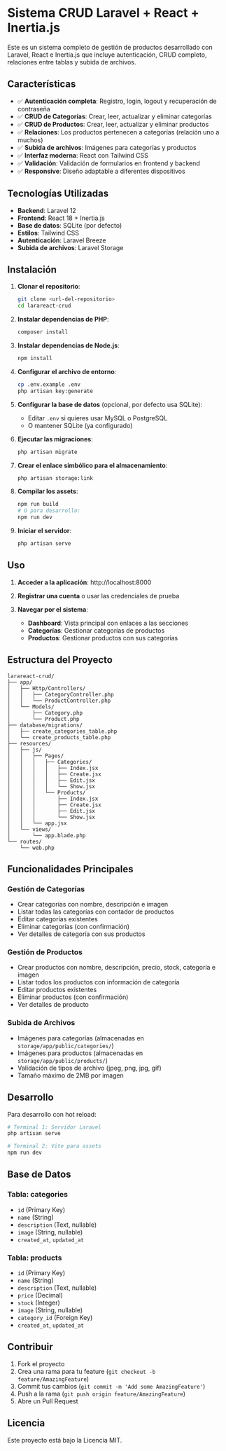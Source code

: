 # Sistema CRUD Laravel + React + Inertia.js

Este es un sistema completo de gestión de productos desarrollado con Laravel, React e Inertia.js que incluye autenticación, CRUD completo, relaciones entre tablas y subida de archivos.

## Características

- ✅ **Autenticación completa**: Registro, login, logout y recuperación de contraseña
- ✅ **CRUD de Categorías**: Crear, leer, actualizar y eliminar categorías
- ✅ **CRUD de Productos**: Crear, leer, actualizar y eliminar productos
- ✅ **Relaciones**: Los productos pertenecen a categorías (relación uno a muchos)
- ✅ **Subida de archivos**: Imágenes para categorías y productos
- ✅ **Interfaz moderna**: React con Tailwind CSS
- ✅ **Validación**: Validación de formularios en frontend y backend
- ✅ **Responsive**: Diseño adaptable a diferentes dispositivos

## Tecnologías Utilizadas

- **Backend**: Laravel 12
- **Frontend**: React 18 + Inertia.js
- **Base de datos**: SQLite (por defecto)
- **Estilos**: Tailwind CSS
- **Autenticación**: Laravel Breeze
- **Subida de archivos**: Laravel Storage

## Instalación

1. **Clonar el repositorio**:
   ```bash
   git clone <url-del-repositorio>
   cd larareact-crud
   ```

2. **Instalar dependencias de PHP**:
   ```bash
   composer install
   ```

3. **Instalar dependencias de Node.js**:
   ```bash
   npm install
   ```

4. **Configurar el archivo de entorno**:
   ```bash
   cp .env.example .env
   php artisan key:generate
   ```

5. **Configurar la base de datos** (opcional, por defecto usa SQLite):
   - Editar `.env` si quieres usar MySQL o PostgreSQL
   - O mantener SQLite (ya configurado)

6. **Ejecutar las migraciones**:
   ```bash
   php artisan migrate
   ```

7. **Crear el enlace simbólico para el almacenamiento**:
   ```bash
   php artisan storage:link
   ```

8. **Compilar los assets**:
   ```bash
   npm run build
   # O para desarrollo:
   npm run dev
   ```

9. **Iniciar el servidor**:
   ```bash
   php artisan serve
   ```

## Uso

1. **Acceder a la aplicación**: http://localhost:8000

2. **Registrar una cuenta** o usar las credenciales de prueba

3. **Navegar por el sistema**:
   - **Dashboard**: Vista principal con enlaces a las secciones
   - **Categorías**: Gestionar categorías de productos
   - **Productos**: Gestionar productos con sus categorías

## Estructura del Proyecto

```
larareact-crud/
├── app/
│   ├── Http/Controllers/
│   │   ├── CategoryController.php
│   │   └── ProductController.php
│   └── Models/
│       ├── Category.php
│       └── Product.php
├── database/migrations/
│   ├── create_categories_table.php
│   └── create_products_table.php
├── resources/
│   ├── js/
│   │   ├── Pages/
│   │   │   ├── Categories/
│   │   │   │   ├── Index.jsx
│   │   │   │   ├── Create.jsx
│   │   │   │   ├── Edit.jsx
│   │   │   │   └── Show.jsx
│   │   │   └── Products/
│   │   │       ├── Index.jsx
│   │   │       ├── Create.jsx
│   │   │       ├── Edit.jsx
│   │   │       └── Show.jsx
│   │   └── app.jsx
│   └── views/
│       └── app.blade.php
└── routes/
    └── web.php
```

## Funcionalidades Principales

### Gestión de Categorías
- Crear categorías con nombre, descripción e imagen
- Listar todas las categorías con contador de productos
- Editar categorías existentes
- Eliminar categorías (con confirmación)
- Ver detalles de categoría con sus productos

### Gestión de Productos
- Crear productos con nombre, descripción, precio, stock, categoría e imagen
- Listar todos los productos con información de categoría
- Editar productos existentes
- Eliminar productos (con confirmación)
- Ver detalles de producto

### Subida de Archivos
- Imágenes para categorías (almacenadas en `storage/app/public/categories/`)
- Imágenes para productos (almacenadas en `storage/app/public/products/`)
- Validación de tipos de archivo (jpeg, png, jpg, gif)
- Tamaño máximo de 2MB por imagen

## Desarrollo

Para desarrollo con hot reload:

```bash
# Terminal 1: Servidor Laravel
php artisan serve

# Terminal 2: Vite para assets
npm run dev
```

## Base de Datos

### Tabla: categories
- `id` (Primary Key)
- `name` (String)
- `description` (Text, nullable)
- `image` (String, nullable)
- `created_at`, `updated_at`

### Tabla: products
- `id` (Primary Key)
- `name` (String)
- `description` (Text, nullable)
- `price` (Decimal)
- `stock` (Integer)
- `image` (String, nullable)
- `category_id` (Foreign Key)
- `created_at`, `updated_at`

## Contribuir

1. Fork el proyecto
2. Crea una rama para tu feature (`git checkout -b feature/AmazingFeature`)
3. Commit tus cambios (`git commit -m 'Add some AmazingFeature'`)
4. Push a la rama (`git push origin feature/AmazingFeature`)
5. Abre un Pull Request

## Licencia

Este proyecto está bajo la Licencia MIT.